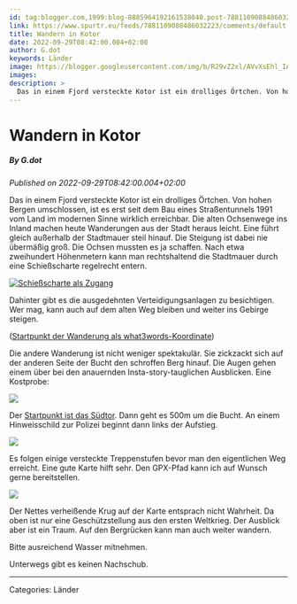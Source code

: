 ```yaml
---
id: tag:blogger.com,1999:blog-8885964192161538040.post-7881109088486032223
link: https://www.spurtr.eu/feeds/7881109088486032223/comments/default
title: Wandern in Kotor
date: 2022-09-29T08:42:00.004+02:00
author: G.dot
keywords: Länder
image: https://blogger.googleusercontent.com/img/b/R29vZ2xl/AVvXsEhl_IAMjT5SwrP_y0yvW_lSonsQvYuOFgVXk4aNcHv8WuVQursUY56OiqKf8fw2RS1RmaCPFn8hW45CVt3vBaUtpVhyhwY6QjMXgARTmTTYwy9NSikCh2K-tAlVCisjjgRHQd5EU80xrXE/s72-w225-h400-c/1664303655370764-0.png
images: 
description: >
  Das in einem Fjord versteckte Kotor ist ein drolliges Örtchen. Von hohen Bergen umschlossen, ist es erst seit dem Bau eines Straßentunnels 1991 vom Land im modernen Sinne wirklich erreichbar. Die alten Ochsenwege ins Inland machen heute Wanderungen aus der Stadt heraus leicht. Eine führt gleich außerhalb der Stadtmauer steil
---
```

# Wandern in Kotor
##### By G.dot
_Published on 2022-09-29T08:42:00.004+02:00_

Das in einem Fjord versteckte Kotor ist ein drolliges Örtchen. Von hohen Bergen umschlossen, ist es erst seit dem Bau eines Straßentunnels 1991 vom Land im modernen Sinne wirklich erreichbar. Die alten Ochsenwege ins Inland machen heute Wanderungen aus der Stadt heraus leicht. Eine führt gleich außerhalb der Stadtmauer steil hinauf. Die Steigung ist dabei nie übermäßig groß. Die Ochsen mussten es ja schaffen. Nach etwa zweihundert Höhenmetern kann man rechtshaltend die Stadtmauer durch eine Schießscharte regelrecht entern. 

[![Schießscharte als Zugang](https://blogger.googleusercontent.com/img/b/R29vZ2xl/AVvXsEhl_IAMjT5SwrP_y0yvW_lSonsQvYuOFgVXk4aNcHv8WuVQursUY56OiqKf8fw2RS1RmaCPFn8hW45CVt3vBaUtpVhyhwY6QjMXgARTmTTYwy9NSikCh2K-tAlVCisjjgRHQd5EU80xrXE/w225-h400/1664303655370764-0.png "Schießscharte als Zugang")](https://blogger.googleusercontent.com/img/b/R29vZ2xl/AVvXsEhl_IAMjT5SwrP_y0yvW_lSonsQvYuOFgVXk4aNcHv8WuVQursUY56OiqKf8fw2RS1RmaCPFn8hW45CVt3vBaUtpVhyhwY6QjMXgARTmTTYwy9NSikCh2K-tAlVCisjjgRHQd5EU80xrXE/s1600/1664303655370764-0.png)

Dahinter gibt es die ausgedehnten Verteidigungsanlagen zu besichtigen. Wer mag, kann auch auf dem alten Weg bleiben und weiter ins Gebirge steigen.

([Startpunkt der Wanderung als what3words-Koordinate](https://w3w.co/beschaffen.sachbuch.erstellen))

Die andere Wanderung ist nicht weniger spektakulär. Sie zickzackt sich auf der anderen Seite der Bucht den schroffen Berg hinauf. Die Augen gehen einem über bei den anauernden Insta-story-tauglichen Ausblicken. Eine Kostprobe:

[![](https://blogger.googleusercontent.com/img/b/R29vZ2xl/AVvXsEhwCCds8t1ExVdgMb65odwkMU4CKDTRNDAEFQoKGWeb2NsEICzrn5lVU-TGhLmj9KG-E67EzCpYX5imjPs-7fzOx9S03zeM4W_8_mV5VE9FZLw3hsImg8dlf55PE_TRbsDkPJ_kAx7lWBc/s1600/1664303650962268-1.png)](https://blogger.googleusercontent.com/img/b/R29vZ2xl/AVvXsEhwCCds8t1ExVdgMb65odwkMU4CKDTRNDAEFQoKGWeb2NsEICzrn5lVU-TGhLmj9KG-E67EzCpYX5imjPs-7fzOx9S03zeM4W_8_mV5VE9FZLw3hsImg8dlf55PE_TRbsDkPJ_kAx7lWBc/s1600/1664303650962268-1.png)

Der [Startpunkt ist das Südtor](https://w3w.co/heimatforscher.uhrmacher.schwester). Dann geht es 500m um die Bucht. An einem Hinweisschild zur Polizei beginnt dann links der Aufstieg.

[![](https://blogger.googleusercontent.com/img/b/R29vZ2xl/AVvXsEg6t5ptOhP8wMVjD_yzNO61eNrXzzTFWLd37SdGO0KmYLixaAdxW7r86QBUKLQhgxswmHXizhNZYSrMar1Fop28Lw3J95XrdeqtGEy_JAJROjcGd9cr2wecPzwfYSB-AqfCUjIiwusjF5M/s1600/1664303646526472-2.png)](https://blogger.googleusercontent.com/img/b/R29vZ2xl/AVvXsEg6t5ptOhP8wMVjD_yzNO61eNrXzzTFWLd37SdGO0KmYLixaAdxW7r86QBUKLQhgxswmHXizhNZYSrMar1Fop28Lw3J95XrdeqtGEy_JAJROjcGd9cr2wecPzwfYSB-AqfCUjIiwusjF5M/s1600/1664303646526472-2.png)

Es folgen einige versteckte Treppenstufen bevor man den eigentlichen Weg erreicht. Eine gute Karte hilft sehr. Den GPX-Pfad kann ich auf Wunsch gerne bereitstellen.

[![](https://blogger.googleusercontent.com/img/b/R29vZ2xl/AVvXsEiNf3mEZ9NXewlOSW_b6rJM3NRQ7_zWBxonWlJktHPrIWH90YuJAhA0rWWS6rBfLzW_MYE1vVUUeVT1p64JCcLLSwgbcKkmvaOCXhSJg4-9XDDuGWLX1rGpZ7fwU61i9BpynEclhCIo_VI/s1600/1664303641606161-3.png)](https://blogger.googleusercontent.com/img/b/R29vZ2xl/AVvXsEiNf3mEZ9NXewlOSW_b6rJM3NRQ7_zWBxonWlJktHPrIWH90YuJAhA0rWWS6rBfLzW_MYE1vVUUeVT1p64JCcLLSwgbcKkmvaOCXhSJg4-9XDDuGWLX1rGpZ7fwU61i9BpynEclhCIo_VI/s1600/1664303641606161-3.png)

Der Nettes verheißende Krug auf der Karte entsprach nicht Wahrheit. Da oben ist nur eine Geschützstellung aus den ersten Weltkrieg. Der Ausblick aber ist ein Traum. Auf den Bergrücken kann man auch weiter wandern.

Bitte ausreichend Wasser mitnehmen.

Unterwegs gibt es keinen Nachschub.

---
Categories: Länder
